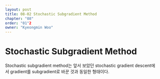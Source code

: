 ```yaml
---
layout: post
title: 08-02 Stochastic Subgradient Method
chapter: "08"
order: "01"2
owner: "Kyeongmin Woo"
---
```


# Stochastic Subgradient Method

Stochastic subgradient method는 앞서 보았던 stochastic gradient descent에서 gradient를 subgradient로 바꾼 것과 동일한 형태이다.